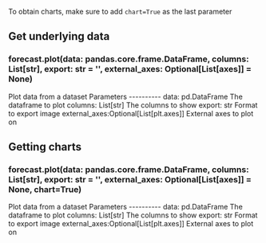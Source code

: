 To obtain charts, make sure to add `chart=True` as the last parameter

## Get underlying data 
### forecast.plot(data: pandas.core.frame.DataFrame, columns: List[str], export: str = '', external_axes: Optional[List[axes]] = None)

Plot data from a dataset
    Parameters
    ----------
    data: pd.DataFrame
        The dataframe to plot
    columns: List[str]
        The columns to show
    export: str
        Format to export image
    external_axes:Optional[List[plt.axes]]
        External axes to plot on

## Getting charts 
### forecast.plot(data: pandas.core.frame.DataFrame, columns: List[str], export: str = '', external_axes: Optional[List[axes]] = None, chart=True)

Plot data from a dataset
    Parameters
    ----------
    data: pd.DataFrame
        The dataframe to plot
    columns: List[str]
        The columns to show
    export: str
        Format to export image
    external_axes:Optional[List[plt.axes]]
        External axes to plot on
